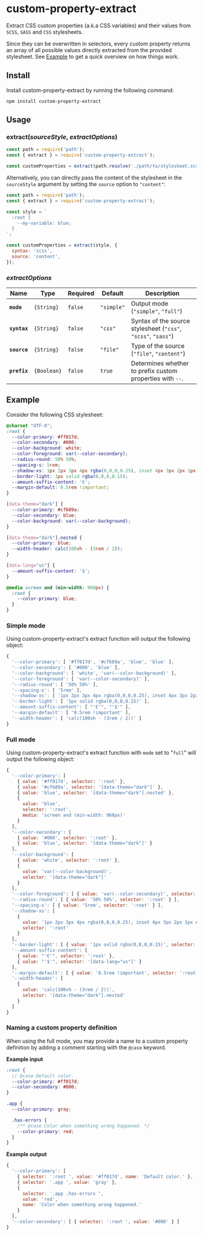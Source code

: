 # custom-property-extract

Extract CSS custom properties (a.k.a CSS variables) and their values from `SCSS`, `SASS` and `CSS` stylesheets.

Since they can be overwritten in selectors, every custom property returns an array of all possible values
directly extracted from the provided stylesheet. See [Example](#example) to get a quick overview on how
things work.

## Install

Install custom-property-extract by running the following command:
```console
npm install custom-property-extract
```

## Usage

### **extract(_sourceStyle_, _extractOptions_)**

```js
const path = require('path');
const { extract } = require('custom-property-extract');

const customProperties = extract(path.resolve('./path/to/stylesheet.scss'), { syntax: 'scss' });
```


Alternatively, you can directly pass the content of the stylesheet in the `sourceStyle` argument by
setting the `source` option to `"content"`:
```js
const path = require('path');
const { extract } = require('custom-property-extract');

const style = `
  :root {
    --my-variable: blue;
  }
`;

const customProperties = extract(style, {
  syntax: 'scss',
  source: 'content',
});
```

### **_extractOptions_**

| **Name**             | **Type**    | **Required** | **Default** | **Description**                                               |
|----------------------|-------------|--------------|-------------|---------------------------------------------------------------|
| **`mode`**           | `{String}`  | `false`      | `"simple"`  | Output mode (`"simple"`, `"full"`)                            |
| **`syntax`**         | `{String}`  | `false`      | `"css"`     | Syntax of the source stylesheet (`"css"`, `"scss"`, `"sass"`) |
| **`source`**         | `{String}`  | `false`      | `"file"`    | Type of the source (`"file"`, `"content"`)                    |
| **`prefix`**         | `{Boolean}` | `false`      | `true`      | Determines whether to prefix custom properties with `--`.     |

## Example

Consider the following CSS stylesheet:
```css
@charset "UTF-8";
:root {
  --color-primary: #ff017d;
  --color-secondary: #000;
  --color-background: white;
  --color-foreground: var(--color-secondary);
  --radius-round: 50% 50%;
  --spacing-s: 5rem;
  --shadow-xs: 1px 2px 3px 4px rgba(0,0,0,0.25), inset 4px 3px 2px 1px #fff;
  --border-light: 1px solid rgba(0,0,0,0.15);
  --amount-suffix-content: '€';
  --margin-default: 0.5rem !important;
}

[data-theme="dark"] {
  --color-primary: #cf689a;
  --color-secondary: blue;
  --color-background: var(--color-background);
}

[data-theme="dark"].nested {
  --color-primary: blue;
  --width-header: calc(100vh - (3rem / 2));
}

[data-lang="us"] {
  --amount-suffix-content: '$';
}

@media screen and (min-width: 960px) {
  :root {
    --color-primary: blue;
  }
}
```

### Simple mode

Using custom-property-extract's extract function will output the following object:
```js
{
  '--color-primary': [ '#ff017d', '#cf689a', 'blue', 'blue' ],
  '--color-secondary': [ '#000', 'blue' ],
  '--color-background': [ 'white', 'var(--color-background)' ],
  '--color-foreground': [ 'var(--color-secondary)' ],
  '--radius-round': [ '50% 50%' ],
  '--spacing-s': [ '5rem' ],
  '--shadow-xs': [ '1px 2px 3px 4px rgba(0,0,0,0.25), inset 4px 3px 2px 1px #fff' ],
  '--border-light': [ '1px solid rgba(0,0,0,0.15)' ],
  '--amount-suffix-content': [ "'€'", "'$'" ],
  '--margin-default': [ '0.5rem !important' ],
  '--width-header': [ 'calc(100vh - (3rem / 2))' ]
}
```

### Full mode

Using custom-property-extract's extract function with `mode` set to "`full`" will output the following object:
```js
{
  '--color-primary': [
    { value: '#ff017d', selector: ':root' },
    { value: '#cf689a', selector: '[data-theme="dark"]' },
    { value: 'blue', selector: '[data-theme="dark"].nested' },
    {
      value: 'blue',
      selector: ':root',
      media: 'screen and (min-width: 960px)'
    }
  ],
  '--color-secondary': [
    { value: '#000', selector: ':root' },
    { value: 'blue', selector: '[data-theme="dark"]' }
  ],
  '--color-background': [
    { value: 'white', selector: ':root' },
    {
      value: 'var(--color-background)',
      selector: '[data-theme="dark"]'
    }
  ],
  '--color-foreground': [ { value: 'var(--color-secondary)', selector: ':root' } ],
  '--radius-round': [ { value: '50% 50%', selector: ':root' } ],
  '--spacing-s': [ { value: '5rem', selector: ':root' } ],
  '--shadow-xs': [
    {
      value: '1px 2px 3px 4px rgba(0,0,0,0.25), inset 4px 3px 2px 1px #fff',
      selector: ':root'
    }
  ],
  '--border-light': [ { value: '1px solid rgba(0,0,0,0.15)', selector: ':root' } ],
  '--amount-suffix-content': [
    { value: "'€'", selector: ':root' },
    { value: "'$'", selector: '[data-lang="us"]' }
  ],
  '--margin-default': [ { value: '0.5rem !important', selector: ':root' } ],
  '--width-header': [
    {
      value: 'calc(100vh - (3rem / 2))',
      selector: '[data-theme="dark"].nested'
    }
  ]
}
```

### Naming a custom property definition

When using the full mode, you may provide a name to a custom property definition by adding a comment starting with the `@case` keyword.

**Example input**
```scss
:root {
  // @case Default color.
  --color-primary: #ff017d;
  --color-secondary: #000;
}

.app {
  --color-primary: gray;

  .has-errors {
    /** @case Color when something wrong happened. */
    --color-primary: red;
  }
}
```

**Example output**
```js
{
  '--color-primary': [
    { selector: ':root ', value: '#ff017d', name: 'Default color.' },
    { selector: '.app ', value: 'gray' },
    {
      selector: '.app .has-errors ',
      value: 'red',
      name: 'Color when something wrong happened.'
    }
  ],
  '--color-secondary': [ { selector: ':root ', value: '#000' } ]
}
```
